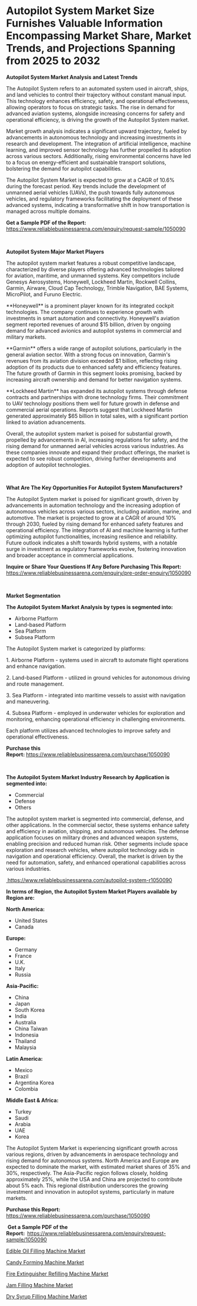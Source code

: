 <p><h1>Autopilot System Market Size Furnishes Valuable Information Encompassing Market Share, Market Trends, and Projections Spanning from 2025 to 2032</h1></p><p><strong>Autopilot System Market Analysis and Latest Trends</strong></p>
<p><p>The Autopilot System refers to an automated system used in aircraft, ships, and land vehicles to control their trajectory without constant manual input. This technology enhances efficiency, safety, and operational effectiveness, allowing operators to focus on strategic tasks. The rise in demand for advanced aviation systems, alongside increasing concerns for safety and operational efficiency, is driving the growth of the Autopilot System market.</p><p>Market growth analysis indicates a significant upward trajectory, fueled by advancements in autonomous technology and increasing investments in research and development. The integration of artificial intelligence, machine learning, and improved sensor technology has further propelled its adoption across various sectors. Additionally, rising environmental concerns have led to a focus on energy-efficient and sustainable transport solutions, bolstering the demand for autopilot capabilities.</p><p>The Autopilot System Market is expected to grow at a CAGR of 10.6% during the forecast period. Key trends include the development of unmanned aerial vehicles (UAVs), the push towards fully autonomous vehicles, and regulatory frameworks facilitating the deployment of these advanced systems, indicating a transformative shift in how transportation is managed across multiple domains.</p></p>
<p><strong>Get a Sample PDF of the Report:&nbsp;</strong> <a href="https://www.reliablebusinessarena.com/enquiry/request-sample/1050090?utm_campaign=1871&utm_medium=2&utm_source=Github&utm_content=ia&utm_term=11042025&utm_id=autopilot-system">https://www.reliablebusinessarena.com/enquiry/request-sample/1050090</a></p>
<p>&nbsp;</p>
<p><strong>Autopilot System Major Market Players</strong></p>
<p><p>The autopilot system market features a robust competitive landscape, characterized by diverse players offering advanced technologies tailored for aviation, maritime, and unmanned systems. Key competitors include Genesys Aerosystems, Honeywell, Lockheed Martin, Rockwell Collins, Garmin, Airware, Cloud Cap Technology, Trimble Navigation, BAE Systems, MicroPilot, and Furuno Electric.</p><p>**Honeywell** is a prominent player known for its integrated cockpit technologies. The company continues to experience growth with investments in smart automation and connectivity. Honeywell's aviation segment reported revenues of around $15 billion, driven by ongoing demand for advanced avionics and autopilot systems in commercial and military markets.</p><p>**Garmin** offers a wide range of autopilot solutions, particularly in the general aviation sector. With a strong focus on innovation, Garmin's revenues from its aviation division exceeded $1 billion, reflecting rising adoption of its products due to enhanced safety and efficiency features. The future growth of Garmin in this segment looks promising, backed by increasing aircraft ownership and demand for better navigation systems.</p><p>**Lockheed Martin** has expanded its autopilot systems through defense contracts and partnerships with drone technology firms. Their commitment to UAV technology positions them well for future growth in defense and commercial aerial operations. Reports suggest that Lockheed Martin generated approximately $65 billion in total sales, with a significant portion linked to aviation advancements.</p><p>Overall, the autopilot system market is poised for substantial growth, propelled by advancements in AI, increasing regulations for safety, and the rising demand for unmanned aerial vehicles across various industries. As these companies innovate and expand their product offerings, the market is expected to see robust competition, driving further developments and adoption of autopilot technologies.</p></p>
<p>&nbsp;</p>
<p><strong>What Are The Key Opportunities For Autopilot System Manufacturers?</strong></p>
<p><p>The Autopilot System market is poised for significant growth, driven by advancements in automation technology and the increasing adoption of autonomous vehicles across various sectors, including aviation, marine, and automotive. The market is projected to grow at a CAGR of around 10% through 2030, fueled by rising demand for enhanced safety features and operational efficiency. The integration of AI and machine learning is further optimizing autopilot functionalities, increasing resilience and reliability. Future outlook indicates a shift towards hybrid systems, with a notable surge in investment as regulatory frameworks evolve, fostering innovation and broader acceptance in commercial applications.</p></p>
<p><strong>Inquire or Share Your Questions If Any Before Purchasing This Report:</strong> <a href="https://www.reliablebusinessarena.com/enquiry/pre-order-enquiry/1050090?utm_campaign=1871&utm_medium=2&utm_source=Github&utm_content=ia&utm_term=11042025&utm_id=autopilot-system">https://www.reliablebusinessarena.com/enquiry/pre-order-enquiry/1050090</a></p>
<p>&nbsp;</p>
<p><strong>Market Segmentation</strong></p>
<p><strong>The Autopilot System Market Analysis by types is segmented into:</strong></p>
<p><ul><li>Airborne Platform</li><li>Land-based Platform</li><li>Sea Platform</li><li>Subsea Platform</li></ul></p>
<p><p>The Autopilot System market is categorized by platforms: </p><p>1. Airborne Platform - systems used in aircraft to automate flight operations and enhance navigation.</p><p>2. Land-based Platform - utilized in ground vehicles for autonomous driving and route management.</p><p>3. Sea Platform - integrated into maritime vessels to assist with navigation and maneuvering.</p><p>4. Subsea Platform - employed in underwater vehicles for exploration and monitoring, enhancing operational efficiency in challenging environments. </p><p>Each platform utilizes advanced technologies to improve safety and operational effectiveness.</p></p>
<p><strong>Purchase this Report:&nbsp;</strong><a href="https://www.reliablebusinessarena.com/purchase/1050090?utm_campaign=1871&utm_medium=2&utm_source=Github&utm_content=ia&utm_term=11042025&utm_id=autopilot-system">https://www.reliablebusinessarena.com/purchase/1050090</a></p>
<p>&nbsp;</p>
<p><strong>The Autopilot System Market Industry Research by Application is segmented into:</strong></p>
<p><ul><li>Commercial</li><li>Defense</li><li>Others</li></ul></p>
<p><p>The autopilot system market is segmented into commercial, defense, and other applications. In the commercial sector, these systems enhance safety and efficiency in aviation, shipping, and autonomous vehicles. The defense application focuses on military drones and advanced weapon systems, enabling precision and reduced human risk. Other segments include space exploration and research vehicles, where autopilot technology aids in navigation and operational efficiency. Overall, the market is driven by the need for automation, safety, and enhanced operational capabilities across various industries.</p></p>
<p><a href="https://www.reliablebusinessarena.com/autopilot-system-r1050090?utm_campaign=1871&utm_medium=2&utm_source=Github&utm_content=ia&utm_term=11042025&utm_id=autopilot-system">&nbsp;https://www.reliablebusinessarena.com/autopilot-system-r1050090</a></p>
<p><strong>In terms of Region, the Autopilot System Market Players available by Region are:</strong></p>
<p>
    <p> <strong> North America: </strong>
        <ul>
            <li>United States</li>
            <li>Canada</li>
        </ul>
        </p> 
    <p> <strong> Europe: </strong>
        <ul>
            <li>Germany</li>
            <li>France</li>
            <li>U.K.</li>
            <li>Italy</li>
            <li>Russia</li>
        </ul>
        </p> 
    <p> <strong> Asia-Pacific: </strong>
        <ul>
            <li>China</li>
            <li>Japan</li>
            <li>South Korea</li>
            <li>India</li>
            <li>Australia</li>
            <li>China Taiwan</li>
            <li>Indonesia</li>
            <li>Thailand</li>
            <li>Malaysia</li>
        </ul>
        </p> 
    <p> <strong> Latin America: </strong>
        <ul>
            <li>Mexico</li>
            <li>Brazil</li>
            <li>Argentina Korea</li>
            <li>Colombia</li>
        </ul>
        </p> 
    <p> <strong> Middle East & Africa: </strong>
        <ul>
            <li>Turkey</li>
            <li>Saudi</li>
            <li>Arabia</li>
            <li>UAE</li>
            <li>Korea</li>
        </ul>
    </p>
    </p>
<p><p>The Autopilot System Market is experiencing significant growth across various regions, driven by advancements in aerospace technology and rising demand for autonomous systems. North America and Europe are expected to dominate the market, with estimated market shares of 35% and 30%, respectively. The Asia-Pacific region follows closely, holding approximately 25%, while the USA and China are projected to contribute about 5% each. This regional distribution underscores the growing investment and innovation in autopilot systems, particularly in mature markets.</p></p>
<p><strong>Purchase this Report: </strong><a href="https://www.reliablebusinessarena.com/purchase/1050090?utm_campaign=1871&utm_medium=2&utm_source=Github&utm_content=ia&utm_term=11042025&utm_id=autopilot-system">https://www.reliablebusinessarena.com/purchase/1050090</a></p>
<p>&nbsp;<strong>Get a Sample PDF of the Report:&nbsp;&nbsp;</strong><a href="https://www.reliablebusinessarena.com/enquiry/request-sample/1050090?utm_campaign=1871&utm_medium=2&utm_source=Github&utm_content=ia&utm_term=11042025&utm_id=autopilot-system">https://www.reliablebusinessarena.com/enquiry/request-sample/1050090</a></p>
<p><strong></strong></p>
<p><p><a href="https://github.com/vigoseiler/Market-Research-Report-List-1/blob/main/edible-oil-filling-machine-market.md?utm_campaign=1871&utm_medium=2&utm_source=Github&utm_content=ia&utm_term=11042025&utm_id=autopilot-system">Edible Oil Filling Machine Market</a></p><p><a href="https://github.com/iquiseeboli/Market-Research-Report-List-1/blob/main/candy-forming-machine-market.md?utm_campaign=1871&utm_medium=2&utm_source=Github&utm_content=ia&utm_term=11042025&utm_id=autopilot-system">Candy Forming Machine Market</a></p><p><a href="https://github.com/daemluari/Market-Research-Report-List-1/blob/main/fire-extinguisher-refilling-machine-market.md?utm_campaign=1871&utm_medium=2&utm_source=Github&utm_content=ia&utm_term=11042025&utm_id=autopilot-system">Fire Extinguisher Refilling Machine Market</a></p><p><a href="https://github.com/haimamuirev8/Market-Research-Report-List-1/blob/main/jam-filling-machine-market.md?utm_campaign=1871&utm_medium=2&utm_source=Github&utm_content=ia&utm_term=11042025&utm_id=autopilot-system">Jam Filling Machine Market</a></p><p><a href="https://github.com/naulasulakr0/Market-Research-Report-List-1/blob/main/dry-syrup-filling-machine-market.md?utm_campaign=1871&utm_medium=2&utm_source=Github&utm_content=ia&utm_term=11042025&utm_id=autopilot-system">Dry Syrup Filling Machine Market</a></p></p>